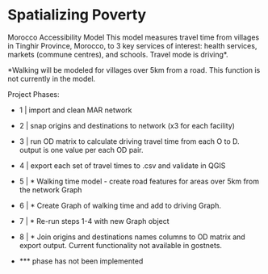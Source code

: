 # Spatializing Poverty

Morocco Accessibility Model
This model measures travel time from villages in Tinghir Province, Morocco, to 3 key services of interest: health services, markets (commune centres), and schools. Travel mode is driving*. 

*Walking will be modeled for villages over 5km from a road. This function is not currently in the model.

Project Phases:

- 1 | import and clean MAR network
- 2 | snap origins and destinations to network (x3 for each facility)
- 3 | run OD matrix to calculate driving travel time from each O to D. output is one value per each OD pair.
- 4 | export each set of travel times to .csv and validate in QGIS
- 5 | * Walking time model - create road features for areas over 5km from the network Graph
- 6 | * Create Graph of walking time and add to driving Graph.
- 7 | * Re-run steps 1-4 with new Graph object
- 8 | * Join origins and destinations names columns to OD matrix and export output. Current functionality not available in gostnets. 

- *** phase has not been implemented
